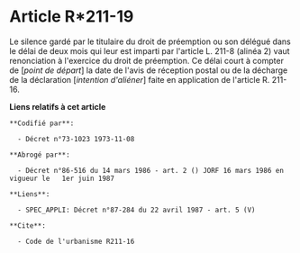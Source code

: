 # Article R*211-19

Le silence gardé par le titulaire du droit de préemption ou son délégué dans le délai de deux mois qui leur est imparti par
l'article L. 211-8 (alinéa 2) vaut renonciation à l'exercice du droit de préemption. Ce délai court à compter de [*point de
départ*] la date de l'avis de réception postal ou de la décharge de la déclaration [*intention d'aliéner*] faite en
application de l'article R. 211-16.

**Liens relatifs à cet article**

	**Codifié par**:

	  - Décret n°73-1023 1973-11-08

	**Abrogé par**:

	  - Décret n°86-516 du 14 mars 1986 - art. 2 () JORF 16 mars 1986 en vigueur le   1er juin 1987

	**Liens**:

	  - SPEC_APPLI: Décret n°87-284 du 22 avril 1987 - art. 5 (V)

	**Cite**:

	  - Code de l'urbanisme R211-16
